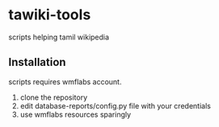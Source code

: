 # tawiki-tools
scripts helping tamil wikipedia

## Installation

scripts requires wmflabs account.

1. clone the repository
2. edit database-reports/config.py file with your credentials
3. use wmflabs resources sparingly
